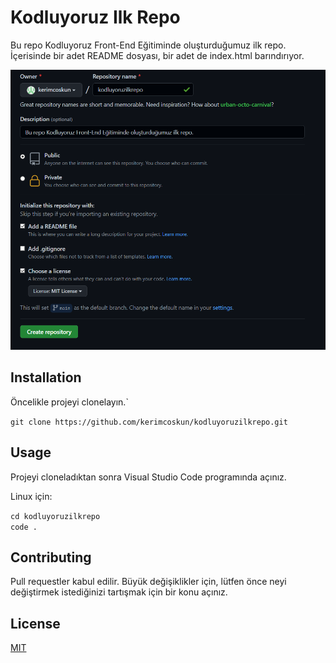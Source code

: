 # Kodluyoruz Ilk Repo

Bu repo Kodluyoruz Front-End Eğitiminde oluşturduğumuz ilk repo. İçerisinde bir adet README dosyası, bir adet de index.html barındırıyor.

![Proje resimi](https://github.com/kerimcoskun/kodluyoruzilkrepo/blob/main/projegoruntu/Ekran%20Al%C4%B1nt%C4%B1s%C4%B1.PNG?raw=true)

## Installation

Öncelikle projeyi clonelayın.`

```git clone https://github.com/kerimcoskun/kodluyoruzilkrepo.git```

## Usage

Projeyi cloneladıktan sonra Visual Studio Code programında açınız.

Linux için:

```cd kodluyoruzilkrepo                                                                             code .```
## Contributing

Pull requestler kabul edilir. Büyük değişiklikler için, lütfen önce neyi değiştirmek istediğinizi tartışmak için bir konu açınız.

## License

[MIT](https://choosealicense.com/licenses/mit/)